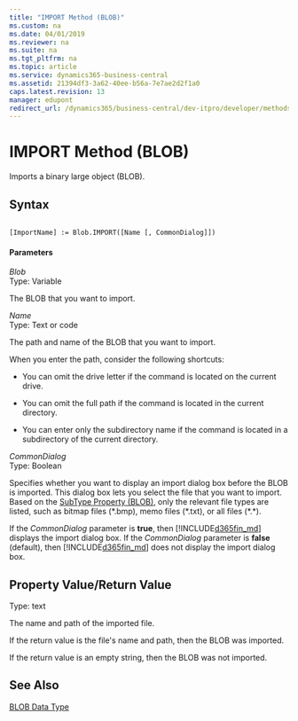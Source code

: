 ```yaml
---
title: "IMPORT Method (BLOB)"
ms.custom: na
ms.date: 04/01/2019
ms.reviewer: na
ms.suite: na
ms.tgt_pltfrm: na
ms.topic: article
ms.service: dynamics365-business-central
ms.assetid: 21394df3-3a62-40ee-b56a-7e7ae2d2f1a0
caps.latest.revision: 13
manager: edupont
redirect_url: /dynamics365/business-central/dev-itpro/developer/methods-auto/library
---
```


 

# IMPORT Method (BLOB)
Imports a binary large object \(BLOB\).  

## Syntax  

```  

[ImportName] := Blob.IMPORT([Name [, CommonDialog]])  
```  

#### Parameters  
 *Blob*  
 Type: Variable  

 The BLOB that you want to import.  

 *Name*  
 Type: Text or code  

 The path and name of the BLOB that you want to import.  

 When you enter the path, consider the following shortcuts:  

-   You can omit the drive letter if the command is located on the current drive.  

-   You can omit the full path if the command is located in the current directory.  

-   You can enter only the subdirectory name if the command is located in a subdirectory of the current directory.  

 *CommonDialog*  
 Type: Boolean  

 Specifies whether you want to display an import dialog box before the BLOB is imported. This dialog box lets you select the file that you want to import. Based on the [SubType Property \(BLOB\)](../properties/devenv-subtype-blob-property.md), only the relevant file types are listed, such as bitmap files \(\*.bmp\), memo files \(\*.txt\), or all files \(\*.\*\).  

 If the *CommonDialog* parameter is **true**, then [!INCLUDE[d365fin_md](../includes/d365fin_md.md)] displays the import dialog box. If the *CommonDialog* parameter is **false** \(default\), then [!INCLUDE[d365fin_md](../includes/d365fin_md.md)] does not display the import dialog box.  

## Property Value/Return Value  
 Type: text  

 The name and path of the imported file.  

 If the return value is the file's name and path, then the BLOB was imported.  

 If the return value is an empty string, then the BLOB was not imported.  

## See Also  
 [BLOB Data Type](../datatypes/devenv-BLOB-Data-Type.md)
